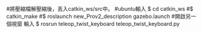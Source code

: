 #將壓縮檔解壓縮後，丟入catkin_ws/src中。
#ubuntu輸入 $ cd catkin_ws
#$ catkin_make
#$ roslaunch new_Prov2_description gazebo.launch
#開啟另一個視窗 輸入 $ rosrun teleop_twist_keyboard teleop_twist_keyboard.py
